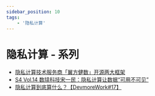 ```yaml
---
sidebar_position: 10
tags:
    - '隐私计算'
---
```


# 隐私计算 - 系列

* [隐私计算技术服务商「翼方健数」开源两大框架](https://www.ximalaya.com/sound/557588747)
* [S4 Vol.14 数牍科技宋一民：隐私计算让数据“可用不可见”](https://www.ximalaya.com/sound/539608929)
* [隐私计算到底算什么？【DevmoreWork#17】](https://www.ximalaya.com/sound/514565064)
